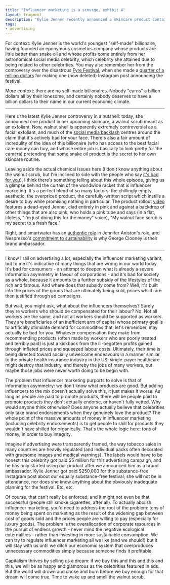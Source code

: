 ```yaml
---
title: "Influencer marketing is a scourge, exhibit A"
layout: fragment
description: "Kylie Jenner recently announced a skincare product containing that isn't just ineffective, but may actually be harmful."
tags:
- advertising
---
```


For context: Kylie Jenner is the world's youngest "self-made" billionaire, having founded an eponymous cosmetics company whose products are little better than snake oil and whose profits come entirely from her astronomical social media celebrity, which celebrity she attained due to being related to other celebrities. You may also remember her from the controversy over the disastrous [Fyre Festival](/posts/fragments-26), when she made a [quarter of a million dollars](https://www.harpersbazaar.com/celebrity/latest/a27028770/kendall-jenner-fyre-festival-responds/) for making one (now deleted) Instagram post announcing the festival.

More context: there are no self-made billionaires. Nobody "earns" a billion dollars all by their lonesome, and certainly nobody deserves to have a billion dollars to their name in our current economic climate.

***

Here's the latest Kylie Jenner controversy in a nutshell: today, she announced one product in her upcoming skincare, a walnut scrub meant as an exfoliant. Now, walnut shell is apparently extremely controversial as a facial exfoliant, and much of the [social media backlash](https://www.buzzfeed.com/benhenry/kylie-jenner-skincare-kylie-skin-walnut-scrub) centres around the claim that it's actively bad for your face. There's also a fair amount of incredulity of the idea of this billionaire (who has access to the best facial care money can buy, and whose entire job is basically to look pretty for the camera) pretending that some snake oil product is the secret to her own skincare routine. 

Leaving aside the actual chemical issues here (I don't know anything about the walnut scrub, but I'm inclined to side with the people who say [it's bad for you](https://mashable.com/article/kylie-jenner-walnut-scrub-controversy/)), I think there's something telling about this whole episode, giving us a glimpse behind the curtain of the worldwide racket that is influencer marketing. It's a perfect blend of so many factors: the chillingly empty aesthetic, the overpriced product, the carefully-written script which instills a desire to buy while promising nothing in particular. The product rollout [video](https://www.youtube.com/watch?v=VY-qyoDq9f0) features a dead-eyed Jenner, clad entirely in pink and against a backdrop of other things that are also pink, who holds a pink tube and says (in a flat, lifeless, "I'm just doing this for the money" voice), "My walnut face scrub is my secret to a fresh face."

Right, and smartwater has an [authentic role](https://www.coca-colacompany.com/press-center/press-releases/smartwater--and-jennifer-aniston-keep-moving-forward-in-new-adve) in Jennifer Aniston's role, and Nespresso's [commitment to sustainability](https://www.nestle-nespresso.com/newsandfeatures/George-Clooney-becomes-Nespresso-global-brand-ambassador-by-extending-his-relationship-with-the-brand-in-North-America) is why George Clooney is their brand ambassador.

***

I know I rail on advertising a lot, especially the influencer marketing variant, but to me it's indicative of many things that are wrong in our world today. It's bad for consumers - an attempt to deepen what is already a severe information asymmetry in favour of corporations - and it's bad for society as a whole, because it amounts to a further subsidy of the lifestyles of the rich and famous. And where does that subsidy come from? Well, it's built into the prices of the goods that are ultimately being sold, prices which are then justified through ad campaigns.

But wait, you might ask, what about the influencers themselves? Surely they're workers who should be compensated for their labour? No. Not all workers are the same, and not all workers should be supported as workers. They are beneficiaries of an inefficient arm of capital whose primary goal is to artifically stimulate demand for commodities that, let's remember, may actually be bad for you. Whatever compensation they make from recommending products (often made by workers who are poorly treated and terribly paid) is just a kickback from the ill-begotten profits gained through inflated prices and squeezed labour costs. Ultimately, their time is being directed toward socially unwelcome endeavours in a manner similar to the private health insurance industry in the US: single-payer healthcare might destroy that industry, and thereby the jobs of many workers, but maybe those jobs were never worth doing to be begin with.

The problem that influencer marketing purports to solve is that of information asymmetry: we don't know what products are good. But adding influencers to the mix doesn't actually solve this, it just makes it worse. As long as people are paid to promote products, there will be people paid to promote products they don't actually endorse, or haven't fully vetted. Why would anyone think otherwise? Does anyone actually believe that celebrities only take brand endorsements when they genuinely love the product? The whole point of the massive amounts of money in influencer marketing (including celebrity endorsements) is to get people to shill for products they wouldn't have shilled for organically. That's the whole logic here: tons of money, in order to buy integrity.

Imagine if advertising were transparently framed, the way tobacco sales in many countries are heavily regulated (and individual packs often decorated with gruesome images and medical warnings). The labels would have to be honest: this celebrity got paid $5 million for this advertising campaign, and he has only started using our product after we announced him as a brand ambassador. Kylie Jenner got paid $250,000 for this substance-free Instagram post about our equally substance-free festival; she will not be in attendance, nor does she know anything about the obviously inadequate planning for the festival. Etc, etc.

Of course, that can't really be enforced, and it might not even be that successful (people still smoke cigarettes, after all). To actually abolish influencer marketing, you'd need to address the root of the problem: tons of money being spent on marketing as the result of the widening gap between cost of goods sold and the prices people are willing to pay (especially for luxury goods). The problem is the overallocation of corporate resources in the pursuit of endless growth - never mind the negative ecological externalities - rather than investing in more sustainable consumption. We can try to regulate influencer marketing all we like (and we should!) but it will stay with us until we ditch our economic system that overproduces unnecessary commodities simply because someone finds it profitable.

Capitalism thrives by selling us a dream: if we buy this and this and this and this, we will be as happy and glamorous as the celebrities featured in ads. But the world will drown and choke and burn before we buy enough for that dream will come true. Time to wake up and smell the walnut scrub.

